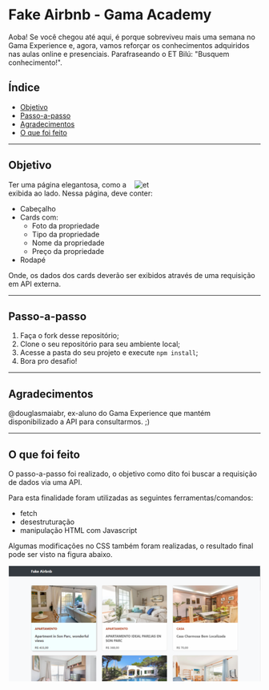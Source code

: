 # Fake Airbnb - Gama Academy

Aoba! Se você chegou até aqui, é porque sobreviveu mais uma semana no Gama Experience e, agora, vamos reforçar os conhecimentos adquiridos nas aulas online e presenciais. Parafraseando o ET Bilú: "Busquem conhecimento!".

## Índice

- [Objetivo](#-objetivo)
- [Passo-a-passo](#-passo-a-passo)
- [Agradecimentos](#-agradecimentos)
- [O que foi feito](#-o-que-foi-feito)

---

## Objetivo

<img src="./src/screenshot.png" alt="et" height="50%" width="50%" align="right" />

Ter uma página elegantosa, como a exibida ao lado. Nessa página, deve conter:

- Cabeçalho
- Cards com:
  - Foto da propriedade
  - Tipo da propriedade
  - Nome da propriedade
  - Preço da propriedade
- Rodapé

Onde, os dados dos cards deverão ser exibidos através de uma requisição em API externa.

---

## Passo-a-passo

1. Faça o fork desse repositório;
2. Clone o seu repositório para seu ambiente local;
3. Acesse a pasta do seu projeto e execute `npm install`;
4. Bora pro desafio!

---

## Agradecimentos

@douglasmaiabr, ex-aluno do Gama Experience que mantém disponibilizado a API para consultarmos. ;)

---

## O que foi feito

O passo-a-passo foi realizado, o objetivo como dito foi buscar a requisição de dados via uma API.

Para esta finalidade foram utilizadas as seguintes ferramentas/comandos:

- fetch
- desestruturação
- manipulação HTML com Javascript

Algumas modificações no CSS também foram realizadas, o resultado final pode ser visto na figura abaixo.

<img src="./src/tela-final.png" alt="et" align="center">
